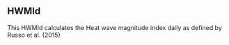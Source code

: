 ## HWMId
This HWMId calculates the Heat wave magnitude index daily as defined by Russo et al. (2015)

